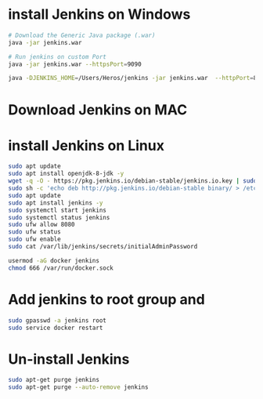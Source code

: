 # install Jenkins on Windows
~~~sh
# Download the Generic Java package (.war)
java -jar jenkins.war

# Run jenkins on custom Port
java -jar jenkins.war --httpsPort=9090

java -DJENKINS_HOME=/Users/Heros/jenkins -jar jenkins.war  --httpPort=8484
~~~


# Download Jenkins on MAC


# install Jenkins on Linux
~~~sh
sudo apt update 
sudo apt install openjdk-8-jdk -y
wget -q -O - https://pkg.jenkins.io/debian-stable/jenkins.io.key | sudo apt-key add  
sudo sh -c 'echo deb http://pkg.jenkins.io/debian-stable binary/ > /etc/apt/sources.list.d/jenkins.list' 
sudo apt update 
sudo apt install jenkins -y
sudo systemctl start jenkins
sudo systemctl status jenkins
sudo ufw allow 8080
sudo ufw status
sudo ufw enable
sudo cat /var/lib/jenkins/secrets/initialAdminPassword

usermod -aG docker jenkins
chmod 666 /var/run/docker.sock
~~~

# Add jenkins to root group and
~~~sh
sudo gpasswd -a jenkins root
sudo service docker restart
~~~



# Un-install Jenkins
~~~sh
sudo apt-get purge jenkins
sudo apt-get purge --auto-remove jenkins
~~~